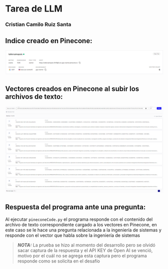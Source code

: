 
# Tarea de LLM
### Cristian Camilo Ruiz Santa

## Indice creado en Pinecone:
![img indice en Pinecone](./img/indexPinecone.PNG)
## Vectores creados en Pinecone al subir los archivos de texto:
![img ectores Pinecone](./img/vectoresCreados.PNG)
## Respuesta del programa ante una pregunta:
Al ejecutar `pineconeCode.py` el programa responde con el contenido del archivo de texto correspondiente cargado a los vectores en Pinecone, en este caso se le hace una pregunta relacionada a la ingeniería de sistemas y responde con el vector que habla sobre la ingeniería de sistemas
> **_NOTA:_** La prueba se hizo al momento del desarrollo pero se olvidó sacar captura de la respuesta y el API KEY de Open AI se venció, motivo por el cuál no se agrega esta captura pero el programa responde como se solicita en el desafío 

